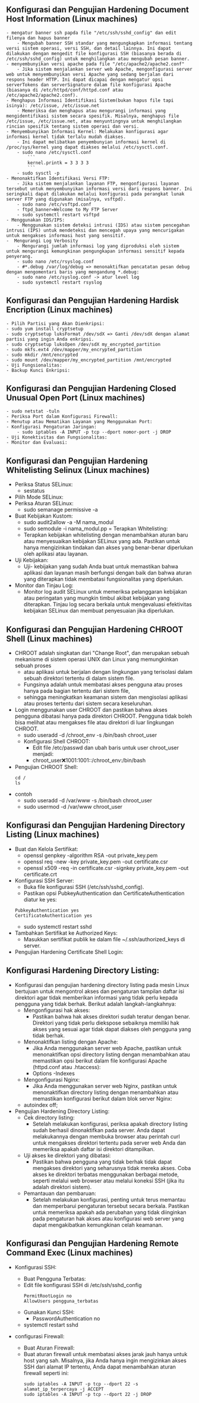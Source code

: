 ## Konfigurasi dan Pengujian Hardening Document Host Information (Linux machines)
    - mengatur banner ssh papda file "/etc/ssh/sshd_config" dan edit filenya dan hapus banner
        - Mengubah banner SSH standar yang mengungkapkan informasi tentang versi sistem operasi, versi SSH, dan detail lainnya. Ini dapat dilakukan dengan mengedit file konfigurasi SSH (biasanya berada di /etc/ssh/sshd_config) untuk menghilangkan atau mengubah pesan banner.
    - menyembunyikan versi apache pada file "/etc/apache2/apache2.conf"
        - Jika sistem menjalankan server web Apache, mengonfigurasi server web untuk menyembunyikan versi Apache yang sedang berjalan dari respons header HTTP. Ini dapat dicapai dengan mengatur opsi serverTokens dan serverSignature dalam file konfigurasi Apache (biasanya di /etc/httpd/conf/httpd.conf atau /etc/apache2/apache2.conf).
    - Menghapus Informasi Identifikasi Sistem(bukan hapus file tapi isinya): /etc/issue, /etc/issue.net
        - Memeriksa dan menghapus atau mengurangi informasi yang mengidentifikasi sistem secara spesifik. Misalnya, menghapus file /etc/issue, /etc/issue.net, atau menyuntingnya untuk menghilangkan rincian spesifik tentang sistem operasi dan versi.
    - Menyembunyikan Informasi Kernel: Melakukan konfigurasi agar informasi kernel tidak terlalu mudah diakses. 
        - Ini dapat melibatkan penyembunyian informasi kernel di /proc/sys/kernel yang dapat diakses melalui /etc/sysctl.conf.
        - sudo nano /etc/sysctl.conf
            ```
            kernel.printk = 3 3 3 3
            ```
        - sudo sysctl -p
    - Menonaktifkan Identifikasi Versi FTP:
        - Jika sistem menjalankan layanan FTP, mengonfigurasi layanan tersebut untuk menyembunyikan informasi versi dari respons banner. Ini seringkali dapat dilakukan melalui konfigurasi pada perangkat lunak server FTP yang digunakan (misalnya, vsftpd).
        - sudo nano /etc/vsftpd.conf
        - ftpd_banner=Welcome to My FTP Server
        - sudo systemctl restart vsftpd
    - Menggunakan IDS/IPS:
        - Menggunakan sistem deteksi intrusi (IDS) atau sistem pencegahan intrusi (IPS) untuk mendeteksi dan mencegah upaya yang mencurigakan untuk mengakses informasi host yang sensitif.
    -  Mengurangi Log Verbosity
        - Mengurangi jumlah informasi log yang diproduksi oleh sistem untuk mengurangi kemungkinan pengungkapan informasi sensitif kepada penyerang.
        - sudo nano /etc/rsyslog.conf
        - #*.debug /var/log/debug => menonaktifkan pencatatan pesan debug dengan mengomentari baris yang mengandung *.debug:
        - sudo nano /etc/syslog.conf -> atur level log
        - sudo systemctl restart rsyslog

## Konfigurasi dan Pengujian Hardening Hardisk Encription (Linux machines)
    - Pilih Partisi yang Akan Dienkripsi:
    - sudo yum install cryptsetup
    - sudo cryptsetup luksFormat /dev/sdX => Ganti /dev/sdX dengan alamat partisi yang ingin Anda enkripsi.
    - sudo cryptsetup luksOpen /dev/sdX my_encrypted_partition
    - sudo mkfs.ext4 /dev/mapper/my_encrypted_partition
    - sudo mkdir /mnt/encrypted
    - sudo mount /dev/mapper/my_encrypted_partition /mnt/encrypted
    - Uji Fungsionalitas:
    - Backup Kunci Enkripsi:

## Konfigurasi dan Pengujian Hardening Closed Unusual Open Port (Linux machines)
    - sudo netstat -tuln
    - Periksa Port dalam Konfigurasi Firewall:
    - Menutup atau Mematikan Layanan yang Menggunakan Port:
    - Konfigurasi Pengaturan Jaringan:
        - sudo iptables -A INPUT -p tcp --dport nomor-port -j DROP
    - Uji Konektivitas dan Fungsionalitas:
    - Monitor dan Evaluasi:

## Konfigurasi dan Pengujian Hardening Whitelisting Selinux (Linux machines)
- Periksa Status SELinux:
    - sestatus
- Pilih Mode SELinux:
- Periksa Aturan SELinux:
    - sudo semanage permissive -a <domain>
- Buat Kebijakan Kustom:
    - sudo audit2allow -a -M nama_modul
    - sudo semodule -i nama_modul.pp
= Terapkan Whitelisting:
    - Terapkan kebijakan whitelisting dengan menambahkan aturan baru atau menyesuaikan kebijakan SELinux yang ada. Pastikan untuk hanya mengizinkan tindakan dan akses yang benar-benar diperlukan oleh aplikasi atau layanan.
- Uji Kebijakan:
    - Uji-  kebijakan yang sudah Anda buat untuk memastikan bahwa aplikasi dan layanan masih berfungsi dengan baik dan bahwa aturan yang diterapkan tidak membatasi fungsionalitas yang diperlukan.
- Monitor dan Tinjau Log:
    - Monitor log audit SELinux untuk memeriksa pelanggaran kebijakan atau peringatan yang mungkin timbul akibat kebijakan yang diterapkan. Tinjau log secara berkala untuk mengevaluasi efektivitas kebijakan SELinux dan membuat penyesuaian jika diperlukan.

## Konfigurasi dan Pengujian Hardening CHROOT Shell (Linux machines)
- CHROOT adalah singkatan dari "Change Root", dan merupakan sebuah mekanisme di sistem operasi UNIX dan Linux yang memungkinkan sebuah proses
    - atau aplikasi untuk berjalan dengan lingkungan yang terisolasi dalam sebuah direktori tertentu di dalam sistem file. 
    - Fungsinya adalah untuk membatasi akses pengguna atau proses hanya pada bagian tertentu dari sistem file, 
    - sehingga meningkatkan keamanan sistem dan mengisolasi aplikasi atau proses tertentu dari sistem secara keseluruhan.
- Login menggunakan user CHROOT dan pastikan bahwa akses pengguna dibatasi hanya pada direktori CHROOT. Pengguna tidak boleh bisa melihat atau mengakses file atau direktori di luar lingkungan CHROOT.
    - sudo useradd -d /chroot_env -s /bin/bash chroot_user
    - Konfigurasi Shell CHROOT:
        - Edit file /etc/passwd dan ubah baris untuk user chroot_user menjadi:
        - chroot_user:x:1001:1001::/chroot_env:/bin/bash
- Pengujian CHROOT Shell:
    ```sudo su - chroot_user
    cd /
    ls
    ```
- contoh
    - sudo useradd -d /var/www -s /bin/bash chroot_user
    - sudo usermod -d /var/www chroot_user

## Konfigurasi dan Pengujian Hardening Directory Listing (Linux machines)
- Buat dan Kelola Sertifikat:
    - openssl genpkey -algorithm RSA -out private_key.pem
    - openssl req -new -key private_key.pem -out certificate.csr
    - openssl x509 -req -in certificate.csr -signkey private_key.pem -out certificate.crt
- Konfigurasi SSH Server:
    - Buka file konfigurasi SSH (/etc/ssh/sshd_config).
    - Pastikan opsi PubkeyAuthentication dan CertificateAuthentication diatur ke yes:
    ```
    PubkeyAuthentication yes
    CertificateAuthentication yes
    ```
    - sudo systemctl restart sshd
- Tambahkan Sertifikat ke Authorized Keys:
    - Masukkan sertifikat publik ke dalam file ~/.ssh/authorized_keys di server.
- Pengujian Hardening Certificate Shell Login:

## Konfigurasi Hardening Directory Listing:
- Konfigurasi dan pengujian hardening directory listing pada mesin Linux bertujuan untuk mengontrol akses dan pengaturan tampilan daftar isi direktori agar tidak memberikan informasi yang tidak perlu kepada pengguna yang tidak berhak. Berikut adalah langkah-langkahnya:
    - Mengonfigurasi hak akses:
        - Pastikan bahwa hak akses direktori sudah teratur dengan benar. Direktori yang tidak perlu diekspose sebaiknya memiliki hak akses yang sesuai agar tidak dapat diakses oleh pengguna yang tidak berhak.
    - Menonaktifkan listing dengan Apache:
        - Jika Anda menggunakan server web Apache, pastikan untuk menonaktifkan opsi directory listing dengan menambahkan atau memastikan opsi berikut dalam file konfigurasi Apache (httpd.conf atau .htaccess):
        - Options -Indexes
    - Mengonfigurasi Nginx:
        - Jika Anda menggunakan server web Nginx, pastikan untuk menonaktifkan directory listing dengan menambahkan atau memastikan konfigurasi berikut dalam blok server Nginx:
    - autoindex off;
- Pengujian Hardening Directory Listing:
    - Cek directory listing:
        - Setelah melakukan konfigurasi, periksa apakah directory listing sudah berhasil dinonaktifkan pada server. Anda dapat melakukannya dengan membuka browser atau perintah curl untuk mengakses direktori tertentu pada server web Anda dan memeriksa apakah daftar isi direktori ditampilkan. 
    - Uji akses ke direktori yang dibatasi:
        - Pastikan bahwa pengguna yang tidak berhak tidak dapat mengakses direktori yang seharusnya tidak mereka akses. Coba akses ke direktori terbatas menggunakan berbagai metode, seperti melalui web browser atau melalui koneksi SSH (jika itu adalah direktori sistem).
    - Pemantauan dan pembaruan:
        - Setelah melakukan konfigurasi, penting untuk terus memantau dan memperbarui pengaturan tersebut secara berkala. Pastikan untuk memeriksa apakah ada perubahan yang tidak diinginkan pada pengaturan hak akses atau konfigurasi web server yang dapat mengakibatkan kemungkinan celah keamanan.

## Konfigurasi dan Pengujian Hardening Remote Command Exec (Linux machines)
- Konfigurasi SSH:
    - Buat Pengguna Terbatas:
    - Edit file konfigurasi SSH di /etc/ssh/sshd_config
      ```
      PermitRootLogin no
      AllowUsers pengguna_terbatas
      ```
    - Gunakan Kunci SSH:
        - PasswordAuthentication no
    - systemctl restart sshd

- configurasi Firewall:
    - Buat Aturan Firewall:
    - Buat aturan firewall untuk membatasi akses jarak jauh hanya untuk host yang sah. Misalnya, jika Anda hanya ingin mengizinkan akses SSH dari alamat IP tertentu, Anda dapat menambahkan aturan firewall seperti ini:
      ```
      sudo iptables -A INPUT -p tcp --dport 22 -s alamat_ip_terpercaya -j ACCEPT
      sudo iptables -A INPUT -p tcp --dport 22 -j DROP
      ```